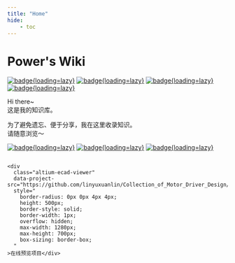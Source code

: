```yaml
---
title: "Home"
hide:
    - toc
---
```


# Power's Wiki

<!--  一个不会讲故事的攻城狮，算不上一个很酷的产品汪~-->

[![badge](https://img.shields.io/badge/dynamic/json?label=GitHub&query=%24.data.totalSubs&url=https%3A%2F%2Fapi.spencerwoo.com%2Fsubstats%2F%3Fsource%3Dgithub%26queryKey%3Dlinyuxuanlin&labelColor=555555&color=282c34&longCache=true?&style=for-the-badge){loading=lazy}](https://github.com/linyuxuanlin)
[![badge](https://img.shields.io/badge/dynamic/json?color=282c34&labelColor=0084ff&label=ZHIHU&query=%24.data.totalSubs&url=https%3A%2F%2Fapi.spencerwoo.com%2Fsubstats%2F%3Fsource%3Dzhihu%26queryKey%3Dlinyuxuanlin&longCache=true?&style=for-the-badge){loading=lazy}](https://www.zhihu.com/people/linyuxuanlin)
[![badge](https://img.shields.io/badge/dynamic/json?label=SSPAI&query=%24.data.totalSubs&url=https%3A%2F%2Fapi.spencerwoo.com%2Fsubstats%2F%3Fsource%3Dsspai%26queryKey%3Dpower&color=282c34&labelColor=d71a1b&longCache=true?&style=for-the-badge){loading=lazy}](https://sspai.com/u/power/)
[![badge](https://img.shields.io/badge/dynamic/json?labelColor=FE7398&label=BILIBILI&query=%24.data.totalSubs&url=https%3A%2F%2Fapi.spencerwoo.com%2Fsubstats%2F%3Fsource%3Dbilibili%26queryKey%3D349536948&color=282c34&longCache=true?&style=for-the-badge){loading=lazy}](https://space.bilibili.com/349536948)

Hi there~  
这是我的知识库。

为了避免遗忘、便于分享，我在这里收录知识。  
请随意浏览～

[![badge](https://img.shields.io/github/deployments/linyuxuanlin/Wiki_Docusaurus/Production?label=Build&style=flat-square){loading=lazy}](https://vercel.com/linyuxuanlin/wiki-mkdocs/deployments)
[![badge](https://img.shields.io/github/last-commit/linyuxuanlin/Wiki_Docusaurus?color=FCD734&label=Last%20commit&style=flat-square){loading=lazy}](https://github.com/linyuxuanlin/Wiki_mkdocs/commits/main)
[![badge](https://img.shields.io/badge/Contact%20me-here-34ABE0?&style=flat-square){loading=lazy}](ContactMe)


```

<div
  class="altium-ecad-viewer"
  data-project-src="https://github.com/linyuxuanlin/Collection_of_Motor_Driver_Design/raw/main/DC_Motor/IR2104S/IR2104S.SchDoc"
  style="
    border-radius: 0px 0px 4px 4px;
    height: 500px;
    border-style: solid;
    border-width: 1px;
    overflow: hidden;
    max-width: 1280px;
    max-height: 700px;
    box-sizing: border-box;
  "
>在线预览项目</div>

```